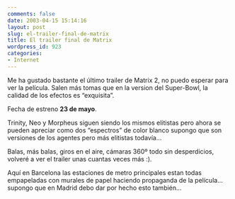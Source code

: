 ```yaml
---
comments: false
date: 2003-04-15 15:14:16
layout: post
slug: el-trailer-final-de-matrix
title: El trailer final de Matrix
wordpress_id: 923
categories:
- Internet
---
```


Me ha gustado bastante el último trailer de Matrix 2, no puedo esperar para ver la película. Salen más tomas que en la version del Super-Bowl, la calidad de los efectos es “exquisita”.





Fecha de estreno **23 de mayo**.





Trinity, Neo y Morpheus siguen siendo los mismos elitistas pero ahora se pueden apreciar como dos “espectros” de color blanco  supongo que son versiones de los agentes pero más elitistas todavía…





Balas, más balas, giros en el aire, cámaras 360&ordm; todo sin desperdicios, volveré a ver el trailer unas cuantas veces más :).





Aquí en Barcelona las estaciones de metro principales estan todas empapeladas con murales de papel haciendo propaganda de la película… supongo que en Madrid debo dar por hecho esto también…




 
